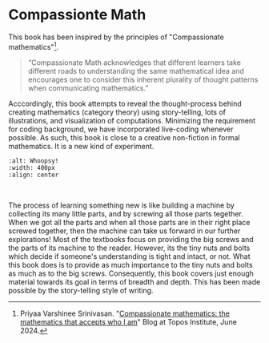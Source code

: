 # Compassionte Math

This book has been inspired by the principles of "Compassionate mathematics"[^1].

> “Compassionate Math acknowledges that different learners take different roads to understanding the same mathematical idea and encourages one to consider this inherent plurality of thought patterns when communicating mathematics.”

Acccordingly, this book attempts to reveal the thought-process behind creating mathematics (category theory) using story-telling, lots of illustrations, and visualization of computations. Minimizing the requirement for coding background, we have incorporated live-coding whenever possible. As such, this book is close to a creative non-fiction in formal mathematics. It is a new kind of experiment.

```{image} assets/Intro/machinery.png
:alt: Whoopsy!
:width: 400px
:align: center
```
</br>

The process of learning something new is like building a machine by collecting its many little parts, and by screwing all those parts tegether. When we got all the parts and when all those parts are in their right place screwed together, then the machine can take us forward in our further explorations! Most of the textbooks focus on providing the big screws and the parts of its machine to the reader. However, its the tiny nuts and bolts which decide if someone's understanding is tight and intact, or not. What this book does is to provide as much importance to the tiny nuts and bolts as much as to the big screws. Consequently, this book covers just enough material towards its goal in terms of breadth and depth. This has been made possible by the story-telling style of writing. 

[^1]: Priyaa Varshinee Srinivasan. "[Compassionate mathematics: the mathematics that accepts who I am](https://topos.site/blog/2024-06-10-compassionate-mathematics/)" Blog at Topos Institute, June 2024. 
